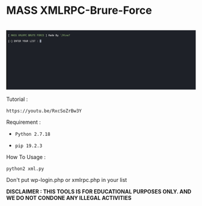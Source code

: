 # MASS XMLRPC-Brure-Force

<br>

<img src="https://raw.githubusercontent.com/InMyMine7/XMLRPC-Brure-Force/main/xmlr.jpg">

Tutorial :
```
https://youtu.be/RxcSoZrBw3Y
```

Requirement :

- `Python 2.7.18`

- `pip 19.2.3`

How To Usage :

```
python2 xml.py
```
Don't put wp-login.php or xmlrpc.php in your list

**DISCLAIMER : THIS TOOLS IS FOR EDUCATIONAL PURPOSES ONLY. 
AND WE DO NOT CONDONE ANY ILLEGAL ACTIVITIES**
